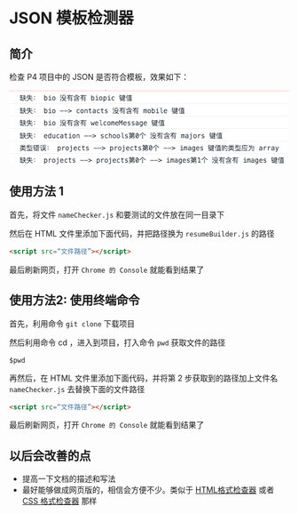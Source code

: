 # JSON 模板检测器

##  简介
检查 P4 项目中的 JSON 是否符合模板，效果如下：

![效果图](https://github.com/PoBlue/JsonPatternChecker/blob/master/屏幕快照%202017-03-14%20下午5.21.39.png)

## 使用方法 1
首先，将文件 `nameChecker.js` 和要测试的文件放在同一目录下

然后在 HTML 文件里添加下面代码，并把路径换为 `resumeBuilder.js` 的路径
```html
<script src=“文件路径”></script>
```
最后刷新网页，打开 `Chrome 的 Console` 就能看到结果了

## 使用方法2: 使用终端命令

首先，利用命令 `git clone` 下载项目

然后利用命令 cd ，进入到项目，打入命令 `pwd` 获取文件的路径
```
$pwd
```
再然后，在 HTML 文件里添加下面代码，并将第 2 步获取到的路径加上文件名 `nameChecker.js` 去替换下面的文件路径
```html
<script src=“文件路径”></script>
 ```
最后刷新网页，打开 `Chrome 的 Console` 就能看到结果了

## 以后会改善的点
- 提高一下文档的描述和写法
- 最好能够做成网页版的，相信会方便不少。类似于 [HTML格式检查器](https://validator.w3.org/) 或者 [CSS 格式检查器](http://csslint.net/#results) 那样 
